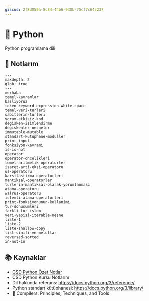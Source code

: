 ```yaml
---
giscus: 2f8d059a-8c84-44b6-930b-75cf7c643237
---
```


# 🐍 Python

Python programlama dili

## 📝 Notlarım

```{toctree}
---
maxdepth: 2
glob: true
---
merhaba
temel-kavramlar
basliyoruz
token-keyword-expression-white-space
temel-veri-turleri
sabitlerin-turleri
yorum-etkisiz-kod
degisken-isimlendirme
degiskenler-nesneler
immutable-mutable
standart-kutuphane-moduller
print-input
fonksiyon-kavrami
is-is-not
operator
operator-oncelikleri
temel-aritmetik-operatorler
isaret-arti-eksi-operatoru
us-operatoru
karsilastirma-operatorleri
mantiksal-operatorler
turlerin-mantiksal-olarak-yorumlanmasi
atama-operatoru
walrus-operatoru
islemli-atama-operatorleri
print-fonksiyonunun-kullanimi
tur-donusumleri
farkli-tur-islem
veri-yapisi-iterable-nesne
liste-1
liste-2
liste-shallow-copy
list-sinifi-ve-metotlar
reversed-sorted
in-not-in
```

## 📚 Kaynaklar

- [CSD Python Özet Notlar](https://github.com/CSD-1993/KursNotlari/blob/master/Python-OzetNotlar-Ornekler.txt)
- CSD Python Kursu Notlarım
- Dil hakkında referans: <https://docs.python.org/3/reference/>
- Python standart kütüphanesi: <https://docs.python.org/3/library/>
- 📖 Compilers: Principles, Techniques, and Tools
